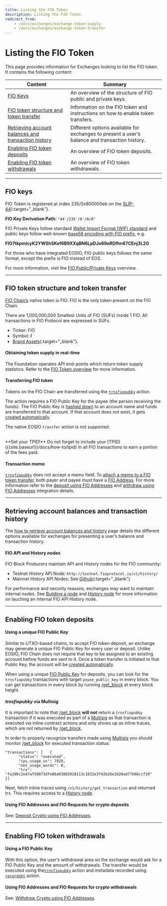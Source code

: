 ```yaml
---
title: Listing the FIO Token
description: Listing the FIO Token
redirect_from:
    - /docs/exchanges/exchange-token-supply
    - /docs/exchanges/exchange-token-transfer
---
```


# Listing the FIO Token

This page provides information for Exchanges looking to list the FIO token. It contains the following content:

|Content  |Summary |
|---|---|
| [FIO Keys]({{site.baseurl}}/docs/exchanges/token-listing#fio-keys) | An overview of the structure of FIO public and private keys. |
| [FIO token structure and token transfer]({{site.baseurl}}/docs/exchanges/token-listing#fio-token-structure-and-token-transfer) | Information on the FIO token and instructions on how to enable token transfers. |
| [Retrieving account balances and transaction history]({{site.baseurl}}/docs/exchanges/token-listing#retrieving-account-balances-and-transaction-history) | Different options available for exchanges to present a user’s balance and transaction history. |
| [Enabling FIO token deposits]({{site.baseurl}}/docs/exchanges/token-listing#enabling-fio-token-deposits) | An overview of FIO token deposits. |
| [Enabling FIO token withdrawals]({{site.baseurl}}/docs/exchanges/token-listing#enabling-fio-token-withdrawals) | An overview of FIO token withdrawals. |

---
## FIO keys

FIO Token is registered at index 235/0x800000eb on the [SLIP-44](https://github.com/satoshilabs/slips/blob/master/slip-0044.md){:target="_blank"}.

**FIO Key Derivation Path:** `"44'/235'/0'/0/0"`

FIO Private Keys follow standard [Wallet Import Format (WIF) standard]({{site.baseurl}}/docs/fio-protocol/keys#fio-private-key-wallet-import-format-wif) and public keys follow well-known [base58 encoding with FIO prefix]({{site.baseurl}}/docs/fio-protocol/keys#fio-public-key-format), e.g.

**FIO7tkpmicyK2YWShSKef6B9XXqBN6LpDJo69oRDfhn67CEnj3L2G**

For those who have integrated EOSIO, FIO public keys follows the same format, except the prefix is FIO instead of EOS.

For more information, visit the [FIO Public/Private Keys]({{site.baseurl}}/docs/fio-protocol/keys) overview.

---
## FIO token structure and token transfer

[FIO Chain’s]({{site.baseurl}}/docs/chain/) native token is FIO. FIO is the only token present on the FIO Chain.

There are 1,000,000,000 Smallest Units of FIO (SUFs) inside 1 FIO. All transactions in FIO Protocol are expressed in SUFs.

* Ticker: FIO
* Symbol: ᵮ
* [Brand Assets](https://fioprotocol.io/brand-assets/){:target="_blank"}.

#### Obtaining token supply in real-time

The Foundation operates API end-points which return token supply statistics. Refer to the [FIO Token overview]({{site.baseurl}}/docs/fio-protocol/fio-token#obtaining-token-supply-in-real-time) for more information.

#### Transferring FIO token

Tokens on the FIO Chain are transferred using the [`trnsfiopubky`]({{site.baseurl}}/pages/api/fio-api/#options-trnsfiopubky) action.

The action requires a FIO Public Key for the payee (the person receiving the funds). The FIO Public Key is [hashed down]({{site.baseurl}}/docs/how-to/actor-account) to an account name and funds are transferred to that account. If that account does not exist, it gets [created automatically]({{site.baseurl}}/docs/fio-protocol/accounts-permissions#fio-accounts).

The native EOSIO `transfer` action is not supported.

<br>
**Set your TPID!** Do not forget to include your [TPID]({{site.baseurl}}/docs/how-to/tpid) in all FIO transactions to earn a portion of the fees paid. 

#### Transaction memo

[`trnsfiopubky`]({{site.baseurl}}/pages/api/fio-api/#options-trnsfiopubky) does not accept a memo field. To [attach a memo to a FIO token transfer]({{site.baseurl}}/docs/how-to/fio-data), both payer and payee must have a [FIO Address]({{site.baseurl}}/docs/fio-protocol/fio-address). For more information refer to the [deposit using FIO Addresses]({{site.baseurl}}/docs/exchanges/crypto-deposit) and [withdraw using FIO Addresses]({{site.baseurl}}/docs/exchanges/crypto-withdraw) integration details.

---
## Retrieving account balances and transaction history

The [how to retrieve account balances and history]({{site.baseurl}}/docs/how-to/txn-history) page details the different options available for exchanges for presenting a user’s balance and transaction history.

#### FIO API and History nodes

FIO Block Producers maintain API and History nodes for the FIO community:
* Testnet History API Node: `http://testnet.fioprotocol.io/v1/history/`
* Mainnet History API Nodes: See [Github](https://github.com/fioprotocol/fio.mainnet#history-v1){:target="_blank"}

For performance and security reasons, exchanges may want to maintain internal nodes. See [Building a node]({{site.baseurl}}/docs/chain/node-build) and [History node]({{site.baseurl}}/docs/chain/node-history) for more information on lauching an internal FIO API History node.

---
## Enabling FIO token deposits

#### Using a unique FIO Public Key

Similar to UTXO-based chains, to accept FIO token deposit, an exchange may generate a unique FIO Public Key for every user or deposit. Unlike EOSIO, FIO Chain does not require that key to be assigned to an existing account before funds are sent to it. Once a token transfer is initiated to that Public Key, the account will be [created automatically]({{site.baseurl}}/docs/fio-protocol/accounts-permissions#fio-accounts).

When using a unique [FIO Public Key]({{site.baseurl}}/docs/fio-protocol/keys) for deposits, you can look for the `trnsfiopubky` transactions with target `payee_public_key` in every block. You can get transactions in every block by running [/get_block]({{site.baseurl}}/pages/api/fio-api/#post-/get_block) at every block height.

#### *trnsfiopubky* via Multisig

It is important to note that [/get_block]({{site.baseurl}}/pages/api/fio-api/#post-/get_block) **will not** return a `trnsfiopubky` transaction if it was executed as part of a [Multisig]({{site.baseurl}}/docs/fio-protocol/multisig) as that transaction is executed via inline contract actions and only shows up as inline traces, which are not returned by [/get_block]({{site.baseurl}}/pages/api/fio-api/#post-/get_block).

In order to properly recognize transfers made using [Multisig]({{site.baseurl}}/docs/fio-protocol/multisig) you should monitor [/get_block]({{site.baseurl}}/pages/api/fio-api/#post-/get_block) for executed transaction status:
```
"transactions": [   {
      "status": "executed",
      "cpu_usage_us": 7929,
      "net_usage_words": 0,
      "trx": "fa206c2e47af50873dfe08a03802918113c1832e3f42b26e1b20ad77b66ccf20"
}]
```

Next, fetch inline traces using `/v1/history/get_transaction` and returned trx. This requires access to a [History node]({{site.baseurl}}/docs/chain/node-history).

#### Using FIO Addresses and FIO Requests for crypto deposits

See: [Deposit Crypto using FIO Addresses]({{site.baseurl}}/docs/exchanges/crypto-deposit).

---
## Enabling FIO token withdrawals

#### Using a FIO Public Key

With this option, the user’s withdrawal area on the exchange would ask for a FIO Public Key and the amount of withdrawals. The transfer would be executed using the[`trnsfiopubky`]({{site.baseurl}}/pages/api/fio-api/#options-trnsfiopubky) action and metadata recorded using [`recordobt`]({{site.baseurl}}/pages/api/fio-api/#options-recordobt) action.

#### Using FIO Addresses and FIO Requests for crypto withdrawals

See: [Withdraw Crypto using FIO Addresses]({{site.baseurl}}/docs/exchanges/crypto-withdraw).
